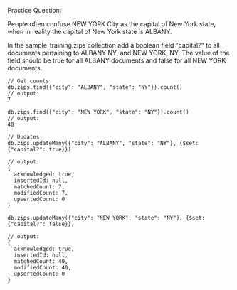 Practice Question:

People often confuse NEW YORK City as the capital of New York state, when in reality the capital of New York state is ALBANY.

In the sample_training.zips collection add a boolean field "capital?" to all documents pertaining to ALBANY NY, and NEW YORK, NY. The value of the field should be true for all ALBANY documents and false for all NEW YORK documents.

```
// Get counts
db.zips.find({"city": "ALBANY", "state": "NY"}).count()
// output: 
7

db.zips.find({"city": "NEW YORK", "state": "NY"}).count()
// output: 
40

// Updates
db.zips.updateMany({"city": "ALBANY", "state": "NY"}, {$set: {"capital?": true}})  

// output: 
{
  acknowledged: true,
  insertedId: null,
  matchedCount: 7,
  modifiedCount: 7,
  upsertedCount: 0
}

db.zips.updateMany({"city": "NEW YORK", "state": "NY"}, {$set: {"capital?": false}})

// output: 
{
  acknowledged: true,
  insertedId: null,
  matchedCount: 40,
  modifiedCount: 40,
  upsertedCount: 0
}

```